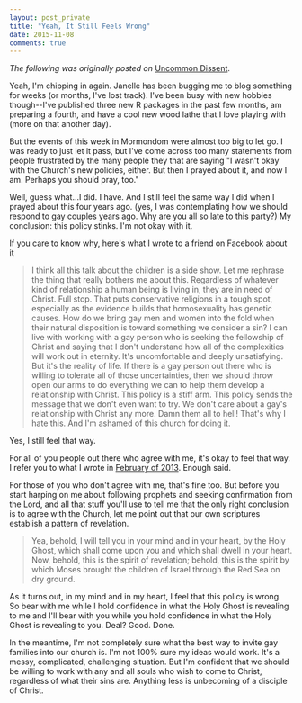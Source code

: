 ```yaml
---
layout: post_private
title: "Yeah, It Still Feels Wrong"
date: 2015-11-08
comments: true
---
```


_The following was originally posted on_ [Uncommon Dissent](http://myuncommondissent.blogspot.com/).

Yeah, I'm chipping in again.  Janelle has been bugging me to blog something for weeks (or months, I've lost track).  I've been busy with new hobbies though--I've published three new R packages in the past few months, am preparing a fourth, and have a cool new wood lathe that I love playing with (more on that another day).
<!--excerpt-->

But the events of this week in Mormondom were almost too big to let go.  I was ready to just let it pass, but I've come across too many statements from people frustrated by the many people they that are saying "I wasn't okay with the Church's new policies, either.  But then I prayed about it, and now I am.  Perhaps you should pray, too."

Well, guess what...I did.  I have.  And I still feel the same way I did when I prayed about this four years ago.  (yes, I was contemplating how we should respond to gay couples years ago.  Why are you all so late to this party?)  My conclusion: this policy stinks.  I'm not okay with it.

If you care to know why, here's what I wrote to a friend on Facebook about it

> I think all this talk about the children is a side show. Let me rephrase the thing that really bothers me about this. Regardless of whatever kind of relationship a human being is living in, they are in need of Christ. Full stop.
> That puts conservative religions in a tough spot, especially as the evidence builds that homosexuality has genetic causes. How do we bring gay men and women into the fold when their natural disposition is toward something we consider a sin? 
> I can live with working with a gay person who is seeking the fellowship of Christ and saying that I don't understand how all of the complexities will work out in eternity. It's uncomfortable and deeply unsatisfying. But it's the reality of life.
> If there is a gay person out there who is willing to tolerate all of those uncertainties, then we should throw open our arms to do everything we can to help them develop a relationship with Christ. 
> This policy is a stiff arm. This policy sends the message that we don't even want to try. We don't care about a gay's relationship with Christ any more. Damn them all to hell!
> That's why I hate this. And I'm ashamed of this church for doing it.

Yes, I still feel that way.

For all of you people out there who agree with me, it's okay to feel that way.  I refer you to what I wrote in [February of 2013](http://myuncommondissent.blogspot.com/2013/02/i-tell-no-one-any-story-but-his-own.html).  Enough said.

For those of you who don't agree with me, that's fine too.  But before you start harping on me about following prophets and seeking confirmation from the Lord, and all that stuff you'll use to tell me that the only right conclusion is to agree with the Church, let me point out that our own scriptures establish a pattern of revelation.

> Yea, behold, I will tell you in your mind and in your heart, by the Holy Ghost, which shall come upon you and which shall dwell in your heart.
> Now, behold, this is the spirit of revelation; behold, this is the spirit by which Moses brought the children of Israel through the Red Sea on dry ground.

As it turns out, in my mind and in my heart, I feel that this policy is wrong.  So bear with me while I hold confidence in what the Holy Ghost is revealing to me and I'll bear with you while you hold confidence in what the Holy Ghost is revealing to you.  Deal?  Good.  Done.

In the meantime, I'm not completely sure what the best way to invite gay families into our church is.  I'm not 100% sure my ideas would work.  It's a messy, complicated, challenging situation.  But I'm confident that we should be willing to work with any and all souls who wish to come to Christ, regardless of what their sins are.  Anything less is unbecoming of a disciple of Christ.